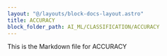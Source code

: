 ```yaml
---
layout: "@/layouts/block-docs-layout.astro"
title: ACCURACY
block_folder_path: AI_ML/CLASSIFICATION/ACCURACY
---
```


This is the Markdown file for ACCURACY


